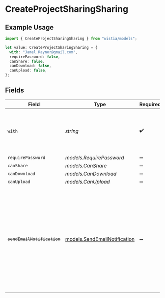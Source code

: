 # CreateProjectSharingSharing

## Example Usage

```typescript
import { CreateProjectSharingSharing } from "wistia/models";

let value: CreateProjectSharingSharing = {
  with: "Jamel.Raynor@gmail.com",
  requirePassword: false,
  canShare: false,
  canDownload: false,
  canUpload: false,
};
```

## Fields

| Field                                                                                                                                                                         | Type                                                                                                                                                                          | Required                                                                                                                                                                      | Description                                                                                                                                                                   |
| ----------------------------------------------------------------------------------------------------------------------------------------------------------------------------- | ----------------------------------------------------------------------------------------------------------------------------------------------------------------------------- | ----------------------------------------------------------------------------------------------------------------------------------------------------------------------------- | ----------------------------------------------------------------------------------------------------------------------------------------------------------------------------- |
| `with`                                                                                                                                                                        | *string*                                                                                                                                                                      | :heavy_check_mark:                                                                                                                                                            | The email address of the person with whom you want to share the project.                                                                                                      |
| `requirePassword`                                                                                                                                                             | *models.RequirePassword*                                                                                                                                                      | :heavy_minus_sign:                                                                                                                                                            | N/A                                                                                                                                                                           |
| `canShare`                                                                                                                                                                    | *models.CanShare*                                                                                                                                                             | :heavy_minus_sign:                                                                                                                                                            | N/A                                                                                                                                                                           |
| `canDownload`                                                                                                                                                                 | *models.CanDownload*                                                                                                                                                          | :heavy_minus_sign:                                                                                                                                                            | N/A                                                                                                                                                                           |
| `canUpload`                                                                                                                                                                   | *models.CanUpload*                                                                                                                                                            | :heavy_minus_sign:                                                                                                                                                            | N/A                                                                                                                                                                           |
| ~~`sendEmailNotification`~~                                                                                                                                                   | [models.SendEmailNotification](../models/sendemailnotification.md)                                                                                                            | :heavy_minus_sign:                                                                                                                                                            | : warning: ** DEPRECATED **: This will be removed in a future release, please migrate away from it as soon as possible.<br/><br/>Deprecated! Email notifications are always sent now. |